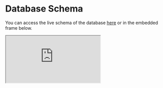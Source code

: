 # Database Schema

You can access the live schema of the database [here](https://dbdiagram.io/d/Verifier-Alliance-Schema-66575805b65d93387902b460) or in the embedded frame below.

<iframe src='https://dbdiagram.io/e/66575805b65d93387902b460/6657580cb65d93387902b52e' style={{width: "100%", height: "500px"}}> </iframe>
